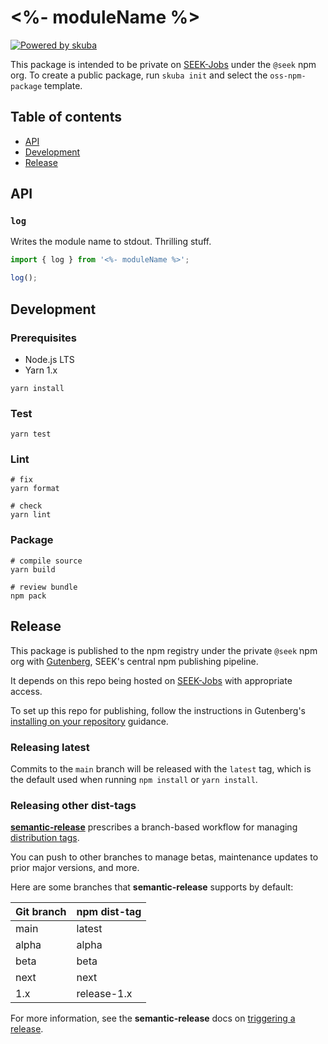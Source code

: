 # <%- moduleName %>

[![Powered by skuba](https://img.shields.io/badge/🤿%20skuba-powered-009DC4)](https://github.com/seek-oss/skuba)

This package is intended to be private on [SEEK-Jobs] under the `@seek` npm org.
To create a public package,
run `skuba init` and select the `oss-npm-package` template.

## Table of contents

- [API](#api)
- [Development](#development)
- [Release](#release)

## API

### `log`

Writes the module name to stdout.
Thrilling stuff.

```typescript
import { log } from '<%- moduleName %>';

log();
```

## Development

### Prerequisites

- Node.js LTS
- Yarn 1.x

```shell
yarn install
```

### Test

```shell
yarn test
```

### Lint

```shell
# fix
yarn format

# check
yarn lint
```

### Package

```shell
# compile source
yarn build

# review bundle
npm pack
```

## Release

This package is published to the npm registry under the private `@seek` npm org with [Gutenberg], SEEK's central npm publishing pipeline.

It depends on this repo being hosted on [SEEK-Jobs] with appropriate access.

To set up this repo for publishing, follow the instructions in Gutenberg's [installing on your repository] guidance.

### Releasing latest

Commits to the `main` branch will be released with the `latest` tag,
which is the default used when running `npm install` or `yarn install`.

### Releasing other dist-tags

**[semantic-release]** prescribes a branch-based workflow for managing [distribution tags].

You can push to other branches to manage betas, maintenance updates to prior major versions, and more.

Here are some branches that **semantic-release** supports by default:

| Git branch | npm dist-tag |
| :--------- | :----------- |
| main       | latest       |
| alpha      | alpha        |
| beta       | beta         |
| next       | next         |
| 1.x        | release-1.x  |

For more information, see the **semantic-release** docs on [triggering a release].

[distribution tags]: https://docs.npmjs.com/adding-dist-tags-to-packages
[gutenberg]: https://github.com/SEEK-Jobs/gutenberg
[installing on your repository]: https://github.com/SEEK-Jobs/gutenberg#installing-on-your-repository
[seek-jobs]: https://github.com/SEEK-Jobs
[semantic-release]: https://github.com/semantic-release/semantic-release
[triggering a release]: https://github.com/semantic-release/semantic-release/#triggering-a-release
